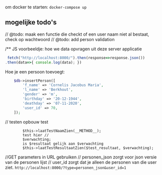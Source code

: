 om docker te starten:
```docker-compose up```



## mogelijke todo's


// @todo: maak een functie die checkt of een user naam niet al bestaat, 
    check op wachtwoord
// @todo: add person validation


/** JS voorbeeldje: hoe we data opvragen uit deze server applicatie

```js
 fetch("http://localhost:8000/").then(response=>response.json())
.then(data=>{ console.log(data); })
```

Hoe je een persoon toevoegt:
```php
    $db->insertPerson([
        'f_name' => 'Cornelis Jacobus Maria',
        'l_name' => 'Berkhout',
        'gender' => 'm',
        'birthday' => '20-12-1944',
        'deathday' => '07-11-2020',
        'user_id' => 70,
    ]);
```
// testen
opbouw test
```     function NAME($db){
        $this->laatTestNaamZien(__METHOD__);
        test hier //
        $verwachting;
        is $resultaat gelijk aan $verwachting
        $this->laatTestResultaatZien($test_resultaat, $verwachting);
```
//GET parameters in URL gebruiken
// personen_json zorgt voor json versie van de personen lijst
// user_id zorgt dat je alleen de personen van die user ziet.
```http://localhost:8000/?type=personen_json&user_id=1```

